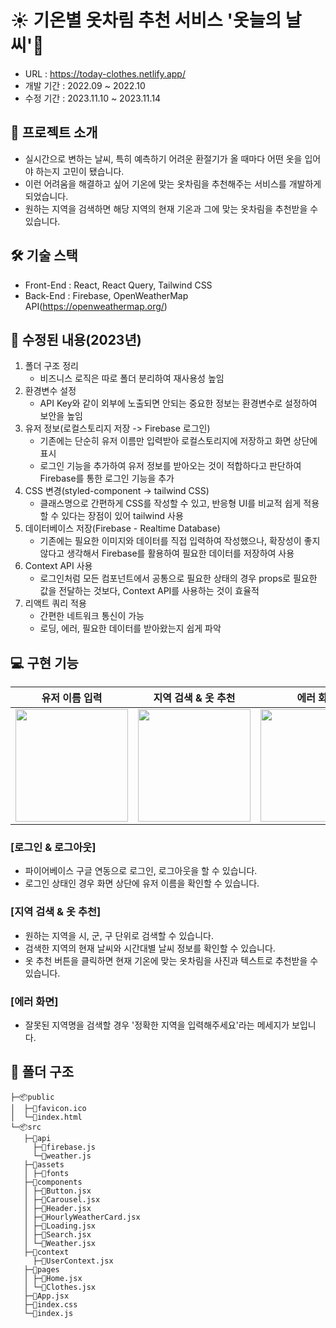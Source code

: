 # ☀️ 기온별 옷차림 추천 서비스 '옷늘의 날씨'👕
- URL : https://today-clothes.netlify.app/
- 개발 기간 : 2022.09 ~ 2022.10
- 수정 기간 : 2023.11.10 ~ 2023.11.14
## 📖 프로젝트 소개
- 실시간으로 변하는 날씨, 특히 예측하기 어려운 환절기가 올 때마다 어떤 옷을 입어야 하는지 고민이 됐습니다.
- 이런 어려움을 해결하고 싶어 기온에 맞는 옷차림을 추천해주는 서비스를 개발하게 되었습니다.
- 원하는 지역을 검색하면 해당 지역의 현재 기온과 그에 맞는 옷차림을 추천받을 수 있습니다.
 
## 🛠 기술 스택
- Front-End : React, React Query, Tailwind CSS
- Back-End : Firebase, OpenWeatherMap API(https://openweathermap.org/)

## 🌟 수정된 내용(2023년)
1. 폴더 구조 정리
   - 비즈니스 로직은 따로 폴더 분리하여 재사용성 높임
2. 환경변수 설정
   - API Key와 같이 외부에 노출되면 안되는 중요한 정보는 환경변수로 설정하여 보안을 높임
3. 유저 정보(로컬스토리지 저장 -> Firebase 로그인)
   - 기존에는 단순히 유저 이름만 입력받아 로컬스토리지에 저장하고 화면 상단에 표시
   - 로그인 기능을 추가하여 유저 정보를 받아오는 것이 적합하다고 판단하여 Firebase를 통한 로그인 기능을 추가 
4. CSS 변경(styled-component -> tailwind CSS)
   - 클래스명으로 간편하게 CSS를 작성할 수 있고, 반응형 UI를 비교적 쉽게 적용할 수 있다는 장점이 있어 tailwind 사용
5. 데이터베이스 저장(Firebase - Realtime Database)
   - 기존에는 필요한 이미지와 데이터를 직접 입력하여 작성했으나, 확장성이 좋지않다고 생각해서 Firebase를 활용하여 필요한 데이터를 저장하여 사용
6. Context API 사용
   - 로그인처럼 모든 컴포넌트에서 공통으로 필요한 상태의 경우 props로 필요한 값을 전달하는 것보다, Context API를 사용하는 것이 효율적
7. 리액트 쿼리 적용
   - 간편한 네트워크 통신이 가능
   - 로딩, 에러, 필요한 데이터를 받아왔는지 쉽게 파악

## 💻 구현 기능

<div>

|유저 이름 입력 | 지역 검색 & 옷 추천| 에러 화면 |
|:---:|:---:|:---:|
|<img src="https://user-images.githubusercontent.com/99578007/196025682-d64ac80c-331d-4236-8df6-204570fbe126.gif" width=180 />|<img src="https://user-images.githubusercontent.com/99578007/196025685-068fde1a-bc3b-44a5-97a4-7d93d2316234.gif" width=180 />|<img src="https://user-images.githubusercontent.com/99578007/196033598-3f41d3fa-8d83-4002-b129-42f8890cb21f.gif" width=180 />

</div>

### [로그인 & 로그아웃]
- 파이어베이스 구글 연동으로 로그인, 로그아웃을 할 수 있습니다.
- 로그인 상태인 경우 화면 상단에 유저 이름을 확인할 수 있습니다.

### [지역 검색 & 옷 추천]
- 원하는 지역을 시, 군, 구 단위로 검색할 수 있습니다.
- 검색한 지역의 현재 날씨와 시간대별 날씨 정보를 확인할 수 있습니다.
- 옷 추천 버튼을 클릭하면 현재 기온에 맞는 옷차림을 사진과 텍스트로 추천받을 수 있습니다.

### [에러 화면]
- 잘못된 지역명을 검색할 경우 '정확한 지역을 입력해주세요'라는 메세지가 보입니다.

## 📁 폴더 구조
```
├─📦public
│  ├─📄favicon.ico
│  └─📄index.html
└─📦src
   ├─📂api
     ├─📄firebase.js
     └─📄weather.js
   ├─📂assets
   │ ├─📁fonts
   ├─📂components
   │ ├─📄Button.jsx
   │ ├─📄Carousel.jsx
   │ ├─📄Header.jsx
   │ ├─📄HourlyWeatherCard.jsx
   │ ├─📄Loading.jsx
   │ ├─📄Search.jsx
   │ └─📄Weather.jsx
   ├─📂context
     ├─📄UserContext.jsx
   ├─📂pages
   │ ├─📄Home.jsx
   │ └─📄Clothes.jsx
   ├─📄App.jsx
   ├─📄index.css
   └─📄index.js
```
